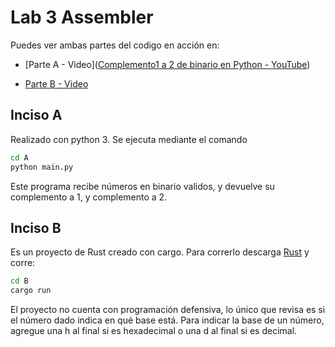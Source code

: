 # Lab 3 Assembler

Puedes ver ambas partes del codigo en acción en:

- [Parte A - Video]([Complemento1 a 2 de binario en Python - YouTube](https://youtu.be/VaaOqJAut_Q))

- [Parte B - Video](https://youtu.be/QdI6URomCvk)

## Inciso A

Realizado con python 3. Se ejecuta mediante el comando

```bash
cd A
python main.py
```

Este programa recibe números en binario validos, y devuelve su complemento a 1, y complemento a 2.

## Inciso B

Es un proyecto de Rust creado con cargo. Para correrlo descarga [Rust](https://www.rust-lang.org/) y corre:

```bash
cd B
cargo run
```

El proyecto no cuenta con programación defensiva, lo único que revisa es si el número dado indica en qué base está. Para indicar la base de un número, agregue una h al final si es hexadecimal o una d al final si es decimal.